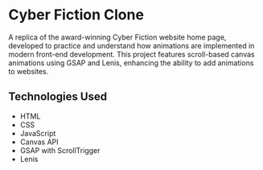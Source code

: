 # Cyber Fiction Clone

A replica of the award-winning Cyber Fiction website home page, developed to practice and understand how animations are implemented in modern front-end development. This project features scroll-based canvas animations using GSAP and Lenis, enhancing the ability to add animations to websites.

## Technologies Used

- HTML
- CSS
- JavaScript
- Canvas API
- GSAP with ScrollTrigger
- Lenis
